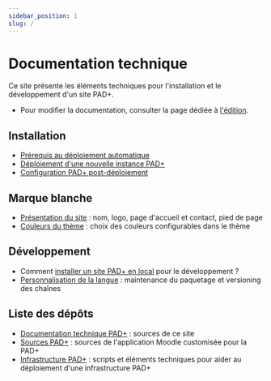 ```yaml
---
sidebar_position: 1
slug: /
---
```


# Documentation technique

Ce site présente les éléments techniques pour l'installation et le développement d'un site PAD+.

- Pour modifier la documentation, consulter la page dédiée à [l'édition](./doc-edition).

## Installation

- [Prérequis au déploiement automatique](installation/prerequis)
- [Déploiement d'une nouvelle instance PAD+](installation/deploiement)
- [Configuration PAD+ post-déploiement](installation/configuration)

## Marque blanche

- [Présentation du site](marqueblanche/presentation) : nom, logo, page d'accueil et contact, pied de page
- [Couleurs du thème](marqueblanche/couleurs) : choix des couleurs configurables dans le thème

## Développement

- Comment [installer un site PAD+ en local](developpement/setup-local) pour le développement ?
- [Personnalisation de la langue](developpement/custom-lang) : maintenance du paquetage et versioning des chaînes

## Liste des dépôts

 - [Documentation technique PAD+](https://github.com/e-PSHAD/pad-doc) : sources de ce site
 - [Sources PAD+](https://github.com/e-PSHAD/PAD) : sources de l'application Moodle customisée pour la PAD+
 - [Infrastructure PAD+](https://github.com/e-PSHAD/pad-infra) : scripts et éléments techniques pour aider au déploiement d'une infrastructure PAD+
